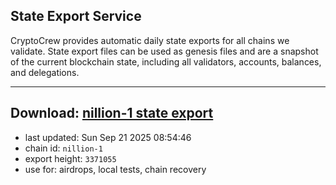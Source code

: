 ## State Export Service
CryptoCrew provides automatic daily state exports for all chains we validate. State export files can be used as genesis files and are a snapshot of the current blockchain state, including all validators, accounts, balances, and delegations.

---
**Download: [nillion-1 state export](https://ccv-s3.nbg1.your-objectstorage.com/SERVICE/nillion/nillion-1_export_3371055.json)**
---

- last updated: Sun Sep 21 2025 08:54:46
- chain id: `nillion-1`
- export height: `3371055`
- use for: airdrops, local tests, chain recovery
